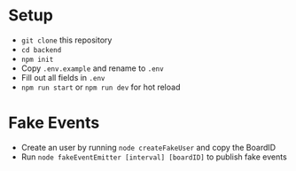 # Setup

* ``git clone`` this repository
* ``cd backend``
* ``npm init``
* Copy ``.env.example`` and rename to ``.env``
* Fill out all fields in ``.env``
* ``npm run start`` or ``npm run dev`` for hot reload

# Fake Events

* Create an user by running ``node createFakeUser`` and copy the BoardID
* Run ``node fakeEventEmitter [interval] [boardID]`` to publish fake events
